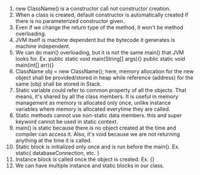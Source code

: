 1. new ClassName() is a constructor call not constructor creation.
2. When a class is created, default constructor is automatically created if there is no 
parameterized constructor given.
3. Even if we change the return type of the method, it won't be method overloading.
4. JVM itself is machine dependent but the bytecode it generates is machine independent.
5. We can do main() overloading, but it is not the same main() that JVM looks for.
   Ex. public static void main(String[] args){}
       public static void main(int[] arr){}
6. ClassName obj = new ClassName(); here, memory allocation for the new object shall be 
provided/stored in heap while reference (address) for the same (obj) shall be stored in 
Stack. 
7. Static variable could refer to common property of all the objects. That means, it's
shared by all the class members. It is useful in memory management as memory is allocated
only once, unlike instance variables where memory is allocated everytime they are called.
8. Static methods cannot use non-static data members. this and super keyword cannot be
used in static context.
9. main() is static because there is no object created at the time and compiler can access
it. Also, it's void because we are not returning anything at the time it is called.
10. Static block is initialized only once and is run before the main().
Ex. static{ databaseConnection, etc. }
11. Instance block is called once the object is created.
Ex. {}
12. We can have multiple instance and static blocks in our class.